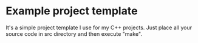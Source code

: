 # Example project template

It's a simple project template I use for my C++ projects.
Just place all your source code in src directory and then execute "make".

